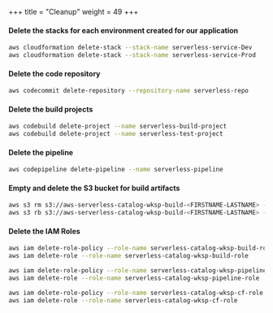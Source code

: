 +++
title = "Cleanup"
weight = 49
+++

#### Delete the stacks for each environment created for our application

```sh
aws cloudformation delete-stack --stack-name serverless-service-Dev
aws cloudformation delete-stack --stack-name serverless-service-Prod
```

#### Delete the code repository

```sh
aws codecommit delete-repository --repository-name serverless-repo
```

#### Delete the build projects

```sh
aws codebuild delete-project --name serverless-build-project
aws codebuild delete-project --name serverless-test-project
```

#### Delete the pipeline

```sh
aws codepipeline delete-pipeline --name serverless-pipeline
```

#### Empty and delete the S3 bucket for build artifacts

```sh
aws s3 rm s3://aws-serverless-catalog-wksp-build-<FIRSTNAME-LASTNAME> --recursive
aws s3 rb s3://aws-serverless-catalog-wksp-build-<FIRSTNAME-LASTNAME> --force
```

#### Delete the IAM Roles

```sh
aws iam delete-role-policy --role-name serverless-catalog-wksp-build-role --policy-name build-permissions
aws iam delete-role --role-name serverless-catalog-wksp-build-role

aws iam delete-role-policy --role-name serverless-catalog-wksp-pipeline-role --policy-name pipeline-permissions
aws iam delete-role --role-name serverless-catalog-wksp-pipeline-role

aws iam delete-role-policy --role-name serverless-catalog-wksp-cf-role --policy-name cf-permissions
aws iam delete-role --role-name serverless-catalog-wksp-cf-role
```
